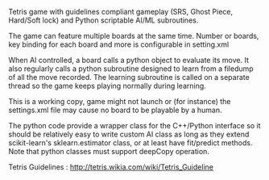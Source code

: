 Tetris game with guidelines compliant gameplay (SRS, Ghost Piece, Hard/Soft lock) and Python scriptable AI/ML subroutines. 

The game can feature multiple boards at the same time. Number or boards, key binding for each board and more is configurable in setting.xml

When AI controlled, a board calls a python object to evaluate its move. It also regularly calls a python subroutine designed to learn from a filedump of all the move recorded. 
The learning subroutine is called on a separate thread so the game keeps playing normally during learning.

This is a working copy, game might not launch or (for instance) the settings.xml file may cause no board to be playable by a human. 

The python code provide a wrapper class for the C++/Python interface so it should be relatively easy to write custom AI class as long as they extend scikit-learn's sklearn.estimator class, or at least have fit/predict methods. 
Note that python classes must support deepCopy operation.


Tetris Guidelines : http://tetris.wikia.com/wiki/Tetris_Guideline


